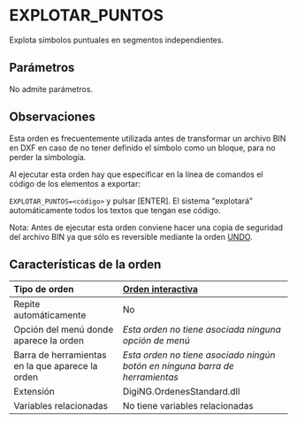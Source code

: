 # EXPLOTAR\_PUNTOS

Explota símbolos puntuales en segmentos independientes.

## Parámetros

No admite parámetros.

## Observaciones

Esta orden es frecuentemente utilizada antes de transformar un archivo BIN en DXF en caso de no tener definido el símbolo como un bloque, para no perder la simbología.

Al ejecutar esta orden hay que especificar en la línea de comandos el código de los elementos a exportar:

`EXPLOTAR_PUNTOS=<código>` y pulsar \[ENTER\]. El sistema "explotará" automáticamente todos los textos que tengan ese código.

Nota: Antes de ejecutar esta orden conviene hacer una copia de seguridad del archivo BIN ya que sólo es reversible mediante la orden [UNDO](/digi3d-net/referencia/digi3d.net/ventana-de-dibujo/ordenes/e/UNDO.html).

## Características de la orden

| Tipo de orden | [Orden interactiva](explotar-puntos.md) |
| :--- | :--- |
| Repite automáticamente | No |
| Opción del menú donde aparece la orden | _Esta orden no tiene asociada ninguna opción de menú_ |
| Barra de herramientas en la que aparece la orden | _Esta orden no tiene asociado ningún botón en ninguna barra de herramientas_ |
| Extensión | DigiNG.OrdenesStandard.dll |
| Variables relacionadas | No tiene variables relacionadas |

